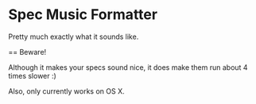 Spec Music Formatter
====================

Pretty much exactly what it sounds like.

== Beware!

Although it makes your specs sound nice, it does make them run about 4 times slower :)

Also, only currently works on OS X.